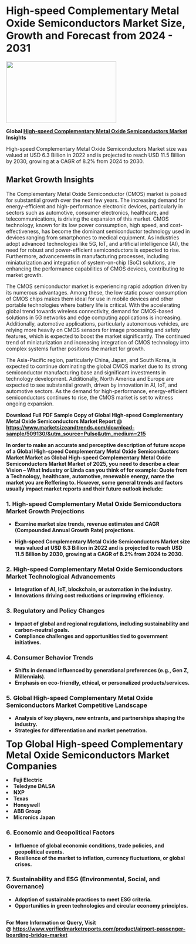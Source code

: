 <H1>High-speed Complementary Metal Oxide Semiconductors Market Size, Growth and Forecast from 2024 - 2031</H1><img class="aligncenter size-medium wp-image-584254" src="https://thirdeyenews.in/wp-content/uploads/2024/09/Global-Market-Research-300x168.jpeg" alt="" width="300" height="168" /><p><strong>Global&nbsp;<a href="https://www.marketsizeandtrends.com/download-sample/509130/&amp;utm_source=Pulse&amp;utm_medium=215">High-speed Complementary Metal Oxide Semiconductors Market</a> Insights</strong></p><p>High-speed Complementary Metal Oxide Semiconductors Market size was valued at USD 6.3 Billion in 2022 and is projected to reach USD 11.5 Billion by 2030, growing at a CAGR of 8.2% from 2024 to 2030.</p><p><h2>Market Growth Insights</h2> <p>The Complementary Metal Oxide Semiconductor (CMOS) market is poised for substantial growth over the next few years. The increasing demand for energy-efficient and high-performance electronic devices, particularly in sectors such as automotive, consumer electronics, healthcare, and telecommunications, is driving the expansion of this market. CMOS technology, known for its low power consumption, high speed, and cost-effectiveness, has become the dominant semiconductor technology used in devices ranging from smartphones to medical equipment. As industries adopt advanced technologies like 5G, IoT, and artificial intelligence (AI), the need for robust and power-efficient semiconductors is expected to rise. Furthermore, advancements in manufacturing processes, including miniaturization and integration of system-on-chip (SoC) solutions, are enhancing the performance capabilities of CMOS devices, contributing to market growth.</p> <p><strong></strong></p> <p>The CMOS semiconductor market is experiencing rapid adoption driven by its numerous advantages. Among these, the low static power consumption of CMOS chips makes them ideal for use in mobile devices and other portable technologies where battery life is critical. With the accelerating global trend towards wireless connectivity, demand for CMOS-based solutions in 5G networks and edge computing applications is increasing. Additionally, automotive applications, particularly autonomous vehicles, are relying more heavily on CMOS sensors for image processing and safety features, which is expected to boost the market significantly. The continued trend of miniaturization and increasing integration of CMOS technology into complex systems further positions the market for growth.</p> <p>The Asia-Pacific region, particularly China, Japan, and South Korea, is expected to continue dominating the global CMOS market due to its strong semiconductor manufacturing base and significant investments in technology development. Additionally, North America and Europe are expected to see substantial growth, driven by innovation in AI, IoT, and automotive sectors. As the demand for high-performance, energy-efficient semiconductors continues to rise, the CMOS market is set to witness ongoing expansion.</p> <p><strong></p><p><span class=""><strong>Download Full PDF Sample Copy of Global High-speed Complementary Metal Oxide Semiconductors Market Report</strong> @ <a href="https://www.marketsizeandtrends.com/download-sample/509130/&amp;utm_source=Pulse&amp;utm_medium=215" target="_blank">https://www.marketsizeandtrends.com/download-sample/509130/&amp;utm_source=Pulse&amp;utm_medium=215</a></span></p><p>In order to make an accurate and perceptive description of future scope of a Global&nbsp;High-speed Complementary Metal Oxide Semiconductors Market Market as Global&nbsp;High-speed Complementary Metal Oxide Semiconductors Market Market of 2025, you need to describe a clear Vision &ndash; What Industry or Linda can you think of for example: Quote from a Technology, healthcare, automotive, renewable energy, name the market you are Reffering to. However, some general trends and factors usually impact market reports and their future outlook include:</p><h3>1.&nbsp;<strong>High-speed Complementary Metal Oxide Semiconductors Market Growth Projections</strong></h3><ul><li>Examine market size trends, revenue estimates and CAGR (Compounded Annual Growth Rate) projections.</li><li><p>High-speed Complementary Metal Oxide Semiconductors Market size was valued at USD 6.3 Billion in 2022 and is projected to reach USD 11.5 Billion by 2030, growing at a CAGR of 8.2% from 2024 to 2030.</p></li></ul><h3>2.&nbsp;<strong>High-speed Complementary Metal Oxide Semiconductors Market Technological Advancements</strong></h3><ul><li>Integration of AI, IoT, blockchain, or automation in the industry.</li><li>Innovations driving cost reductions or improving efficiency.</li></ul><h3>3.&nbsp;<strong>Regulatory and Policy Changes</strong></h3><ul><li>Impact of global and regional regulations, including sustainability and carbon-neutral goals.</li><li>Compliance challenges and opportunities tied to government initiatives.</li></ul><h3>4.&nbsp;<strong>Consumer Behavior Trends</strong></h3><ul><li>Shifts in demand influenced by generational preferences (e.g., Gen Z, Millennials).</li><li>Emphasis on eco-friendly, ethical, or personalized products/services.</li></ul><h3>5.&nbsp;<strong>Global High-speed Complementary Metal Oxide Semiconductors Market Competitive Landscape</strong></h3><ul><li>Analysis of key players, new entrants, and partnerships shaping the industry.</li><li>Strategies for differentiation and market penetration.</li></ul><p data-pm-slice="1 1 []"><span style="color: inherit; font-family: inherit; font-size: 25px;">Top Global High-speed Complementary Metal Oxide Semiconductors Market Companies</span></p><div class="" data-test-id=""><p><li>Fuji Electric</li><li> Teledyne DALSA</li><li> NXP</li><li> Texas</li><li> Honeywell</li><li> ABB Group</li><li> Micronics Japan</li></p></div><h3>6.&nbsp;<strong>Economic and Geopolitical Factors</strong></h3><ul><li>Influence of global economic conditions, trade policies, and geopolitical events.</li><li>Resilience of the market to inflation, currency fluctuations, or global crises.</li></ul><h3>7.&nbsp;<strong>Sustainability and ESG (Environmental, Social, and Governance)</strong></h3><ul><li>Adoption of sustainable practices to meet ESG criteria.</li><li>Opportunities in green technologies and circular economy principles.</li></ul><h2><strong style="font-size: 14px;">For More Information or Query, Visit @&nbsp;</strong><a style="background-color: #ffffff; font-size: 14px;" href="https://www.marketsizeandtrends.com/report/high-speed-complementary-metal-oxide-semiconductors-market/" target="_blank">https://www.verifiedmarketreports.com/product/airport-passenger-boarding-bridge-market</a></h2>
